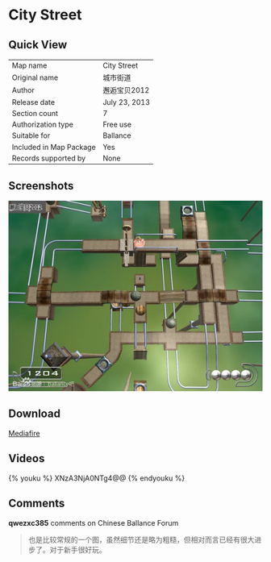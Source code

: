 # City Street

## Quick View

|||
|:---|:---|
|Map name|City Street|
|Original name|城市街道|
|Author|邂逅宝贝2012|
|Release date|July 23, 2013|
|Section count|7|
|Authorization type|Free use|
|Suitable for|Ballance|
|Included in Map Package|Yes|
|Records supported by|None|

## Screenshots

![img](../../../assets/customMapIndex/cityStreet.jpg)


## Download

[Mediafire](https://www.mediafire.com/download/avehs332k4u1qoq)


## Videos

{% youku %} XNzA3NjA0NTg4@@ {% endyouku %}


## Comments

**qwezxc385** comments on Chinese Ballance Forum

> 也是比较常规的一个图，虽然细节还是略为粗糙，但相对而言已经有很大进步了。对于新手很好玩。

